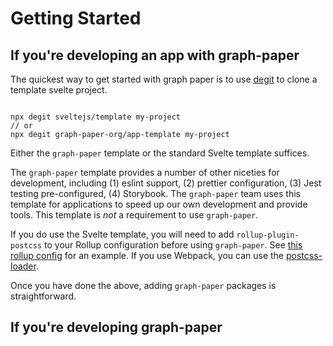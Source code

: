 # Getting Started

## If you're developing an app with graph-paper

The quickest way to get started with graph paper is to use
[degit](https://github.com/Rich-Harris/degit) to clone a template svelte
project.

```

npx degit sveltejs/template my-project
// or
npx degit graph-paper-org/app-template my-project
```

Either the `graph-paper` template or the standard Svelte template suffices.

The `graph-paper` template provides a number of other niceties for development,
including (1) eslint support, (2) prettier configuration, (3) Jest testing
pre-configured, (4) Storybook. The `graph-paper` team uses this template for
applications to speed up our own development and provide tools. This template is
_not_ a requirement to use `graph-paper`.

If you do use the Svelte template, you will need to add `rollup-plugin-postcss`
to your Rollup configuration before using `graph-paper`. See
[this rollup config](https://github.com/graph-paper-org/app-template/blob/master/rollup.config.js#L36)
for an example. If you use Webpack, you can use the
[postcss-loader](https://webpack.js.org/loaders/postcss-loader/).

Once you have done the above, adding `graph-paper` packages is straightforward.

## If you're developing graph-paper
